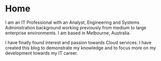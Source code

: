 # Home

I am an IT Professional with an Analyst, Engineering and Systems Administration background working previously from medium to large enterprise environments. I am based in Melbourne, Australia.

I have finally  found interest and passion towards Cloud services. I have created this blog to demonstrate my knowledge and to focus more on my development towards my IT career.



